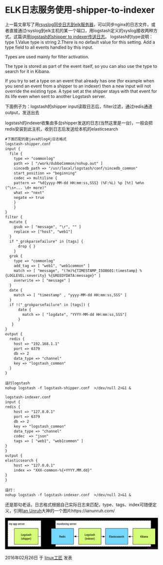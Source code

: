 # ELK日志服务使用-shipper-to-indexer

上一篇文章写了用[rsyslog同步日志到elk服务器](http://bbotte.com/logs-service/use-elk-processing-logs-use-rsyslog-transmission-logs/)，可以同步nginx的日志文件，或者直接通过rsyslog到elk主机的某一个端口，用logstash定义的syslog接收两种方式。这篇讲[用logstash的shipper to indexer传送日志](http://bbotte.com/logs-service/use-elk-processing-logs-logstsh-shipper-to-indexer/)。
logstash的type说明：
type
1.Value type is string
2.There is no default value for this setting.
Add a type field to all events handled by this input.

Types are used mainly for filter activation.

The type is stored as part of the event itself, so you can also use the type to search for it in Kibana.

If you try to set a type on an event that already has one (for example when you send an event from a shipper to an indexer) then a new input will not override the existing type. A type set at the shipper stays with that event for its life even when sent to another Logstash server.

下面例子为：logstash的shipper  input读取日志后，filter过滤，通过redis通道output，发送出去

logstash的indexer收集由多台shipper发送的日志(当然这里是一台)，一般会把redis安装到此主机，收到日志后发送给本机的elasticsearch

```
#下面匹配的是java的log4j日志格式
logstash-shipper.conf   
input {
  file {
    type => "commonlog"
    path => [ "/work/dubboCommon/nohup.out" ]
    sincedb_path => "/usr/local/logstash/conf/sincedb_common"
    start_position => "beginning"
    codec => multiline {
    pattern => "%d{yyyy-MM-dd HH:mm:ss,SSS} (%F:%L) %p [%t] %m%n (^\s+... \d+ more)"
    what => "next"
    negate => true
    }
    }
}
filter {
  mutate {
    gsub => [ "message", "\r", "" ]
    replace => ["host", "web1"]
  }
  if "_grokparsefailure" in [tags] {
      drop { }
    }
  grok {
    type => "commonlog"
    add_tag => [ "web1", "web1common" ]
    match => [ "message", "(?m)%{TIMESTAMP_ISO8601:timestamp} %{LOGLEVEL:severity} %{GREEDYDATA:message}" ]
    overwrite => [ "message" ]
  }
  date {
    match => [ "timestamp" , "yyyy-MM-dd HH:mm:ss,SSS" ]
  }
  if !("_grokparsefailure" in [tags]) {
      date {
        match => [ "logdate", "YYYY-MM-dd HH:mm:ss,SSS"]
      }
   }
}
output {
  redis {
    host => "192.168.1.1" 
    port => 6379  
    db => 2
    data_type => "channel"
    key => "logstash_common"
  }
}
 
运行logstash
nohup logstash -f logstash-shipper.conf  >/dev/null 2>&1 &
```

```
logstash-indexer.conf
input {
redis {
    host => "127.0.0.1"
    port => 6379
    db => 2
    key => "logstash_common"
    data_type => "channel"
    codec  => "json"
    tags => [ "web1", "web1common" ]
}
}
output {
elasticsearch {
    host => "127.0.0.1"
    index => "XXX-common-%{+YYYY.MM.dd}"
}
}
 
运行：
nohup logstash -f logstash-indexer.conf  >/dev/null 2>&1 &
```

还是那句老话，日志格式根据自己实际日志来匹配，type、tags、index可随便定义，引用[Ian Unruh](https://ianunruh.com/)大神的一个图片https://ianunruh.com/

![ELK日志服务使用-shipper-to-indexer - 第1张](../images/2016/02/8iyv9g1.png)

2016年02月26日 于 [linux工匠](http://www.bbotte.com/) 发表